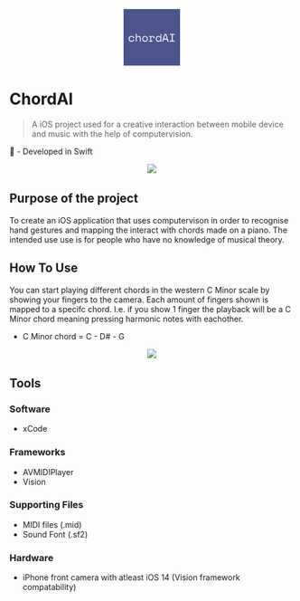 <p align="center">
  <img width="100" heigh="50" src="https://github.com/ThaDuyx/ChordAI/blob/main/ChordiAI/Supporting%20Files/Assets.xcassets/AppIcon.appiconset/chordAI.png?raw=true" />
</p>

# ChordAI
> A iOS project used for a creative interaction between mobile device and music with the help of computervision.

 - Developed in Swift

<p align="center">
  <img width="350" heigh="300" src="https://github.com/ThaDuyx/ChordAI/blob/main/ChordiAI/Supporting%20Files/Images/iPhone%2013.png?raw=true"/>
</p>

## Purpose of the project
To create an iOS application that uses computervison in order to recognise hand gestures and mapping the interact with chords made on a piano. The intended use use is for people who have no knowledge of musical theory.

## How To Use
You can start playing different chords in the western C Minor scale by showing your fingers to the camera. Each amount of fingers shown is mapped to a specifc chord. I.e. if you show 1 finger the playback will be a C Minor chord meaning pressing harmonic notes with eachother.
- C Minor chord = C - D# - G

<p align="center">
  <img width="200" src="https://github.com/ThaDuyx/ChordAI/blob/main/ChordiAI/Supporting%20Files/Images/example.gif"/>
</p>

## Tools

### Software
- xCode

### Frameworks
- AVMIDIPlayer
- Vision

### Supporting Files
- MIDI files (.mid)
- Sound Font (.sf2)

### Hardware
- iPhone front camera with atleast iOS 14 (Vision framework compatability)
